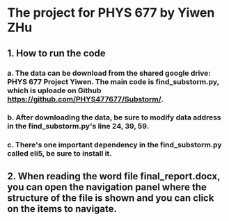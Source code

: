 # The project for PHYS 677 by Yiwen ZHu
## 1. How to run the code
### a. The data can be download from the shared google drive: PHYS 677 Project Yiwen. The main code is find_substorm.py, which is uploade on Github https://github.com/PHYS477677/Substorm/. 
### b. After downloading the data, be sure to modify data address in the find_substorm.py's line 24, 39, 59.
### c. There's one important dependency in the find_substorm.py called eli5, be sure to install it.
## 2. When reading the word file final_report.docx, you can open the navigation panel where the structure of the file is shown and you can click on the items to navigate.
